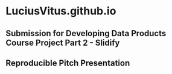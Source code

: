 # LuciusVitus.github.io
## Submission for Developing Data Products Course Project Part 2 - Slidify 
## Reproducible Pitch Presentation
